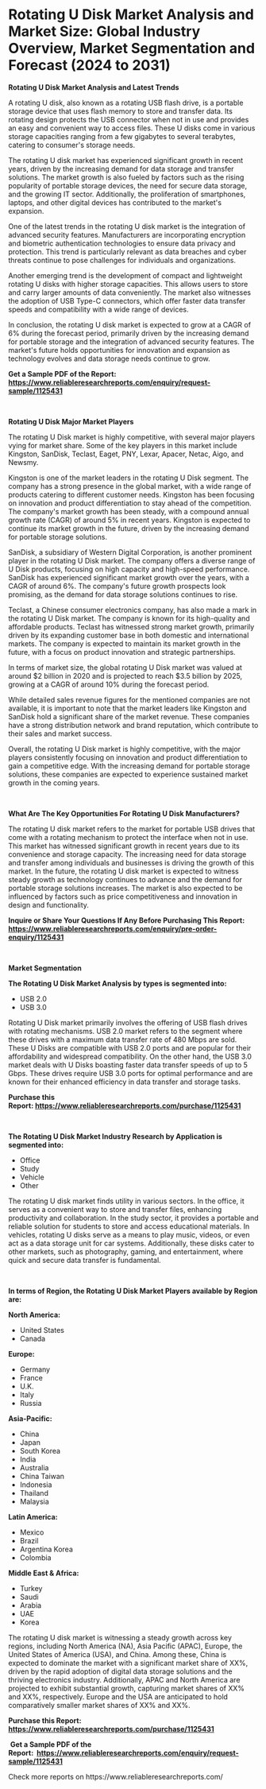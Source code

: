 <p><h1>Rotating U Disk Market Analysis and Market Size: Global Industry Overview, Market Segmentation and Forecast (2024 to 2031)</h1></p><p><strong>Rotating U Disk Market Analysis and Latest Trends</strong></p>
<p><p>A rotating U disk, also known as a rotating USB flash drive, is a portable storage device that uses flash memory to store and transfer data. Its rotating design protects the USB connector when not in use and provides an easy and convenient way to access files. These U disks come in various storage capacities ranging from a few gigabytes to several terabytes, catering to consumer's storage needs.</p><p>The rotating U disk market has experienced significant growth in recent years, driven by the increasing demand for data storage and transfer solutions. The market growth is also fueled by factors such as the rising popularity of portable storage devices, the need for secure data storage, and the growing IT sector. Additionally, the proliferation of smartphones, laptops, and other digital devices has contributed to the market's expansion.</p><p>One of the latest trends in the rotating U disk market is the integration of advanced security features. Manufacturers are incorporating encryption and biometric authentication technologies to ensure data privacy and protection. This trend is particularly relevant as data breaches and cyber threats continue to pose challenges for individuals and organizations.</p><p>Another emerging trend is the development of compact and lightweight rotating U disks with higher storage capacities. This allows users to store and carry larger amounts of data conveniently. The market also witnesses the adoption of USB Type-C connectors, which offer faster data transfer speeds and compatibility with a wide range of devices.</p><p>In conclusion, the rotating U disk market is expected to grow at a CAGR of 6% during the forecast period, primarily driven by the increasing demand for portable storage and the integration of advanced security features. The market's future holds opportunities for innovation and expansion as technology evolves and data storage needs continue to grow.</p></p>
<p><strong>Get a Sample PDF of the Report:&nbsp; <a href="https://www.reliableresearchreports.com/enquiry/request-sample/1125431">https://www.reliableresearchreports.com/enquiry/request-sample/1125431</a></strong></p>
<p>&nbsp;</p>
<p><strong>Rotating U Disk Major Market Players</strong></p>
<p><p>The rotating U Disk market is highly competitive, with several major players vying for market share. Some of the key players in this market include Kingston, SanDisk, Teclast, Eaget, PNY, Lexar, Apacer, Netac, Aigo, and Newsmy.</p><p>Kingston is one of the market leaders in the rotating U Disk segment. The company has a strong presence in the global market, with a wide range of products catering to different customer needs. Kingston has been focusing on innovation and product differentiation to stay ahead of the competition. The company's market growth has been steady, with a compound annual growth rate (CAGR) of around 5% in recent years. Kingston is expected to continue its market growth in the future, driven by the increasing demand for portable storage solutions.</p><p>SanDisk, a subsidiary of Western Digital Corporation, is another prominent player in the rotating U Disk market. The company offers a diverse range of U Disk products, focusing on high capacity and high-speed performance. SanDisk has experienced significant market growth over the years, with a CAGR of around 6%. The company's future growth prospects look promising, as the demand for data storage solutions continues to rise.</p><p>Teclast, a Chinese consumer electronics company, has also made a mark in the rotating U Disk market. The company is known for its high-quality and affordable products. Teclast has witnessed strong market growth, primarily driven by its expanding customer base in both domestic and international markets. The company is expected to maintain its market growth in the future, with a focus on product innovation and strategic partnerships.</p><p>In terms of market size, the global rotating U Disk market was valued at around $2 billion in 2020 and is projected to reach $3.5 billion by 2025, growing at a CAGR of around 10% during the forecast period.</p><p>While detailed sales revenue figures for the mentioned companies are not available, it is important to note that the market leaders like Kingston and SanDisk hold a significant share of the market revenue. These companies have a strong distribution network and brand reputation, which contribute to their sales and market success.</p><p>Overall, the rotating U Disk market is highly competitive, with the major players consistently focusing on innovation and product differentiation to gain a competitive edge. With the increasing demand for portable storage solutions, these companies are expected to experience sustained market growth in the coming years.</p></p>
<p>&nbsp;</p>
<p><strong>What Are The Key Opportunities For Rotating U Disk Manufacturers?</strong></p>
<p><p>The rotating U disk market refers to the market for portable USB drives that come with a rotating mechanism to protect the interface when not in use. This market has witnessed significant growth in recent years due to its convenience and storage capacity. The increasing need for data storage and transfer among individuals and businesses is driving the growth of this market. In the future, the rotating U disk market is expected to witness steady growth as technology continues to advance and the demand for portable storage solutions increases. The market is also expected to be influenced by factors such as price competitiveness and innovation in design and functionality.</p></p>
<p><strong>Inquire or Share Your Questions If Any Before Purchasing This Report: <a href="https://www.reliableresearchreports.com/enquiry/pre-order-enquiry/1125431">https://www.reliableresearchreports.com/enquiry/pre-order-enquiry/1125431</a></strong></p>
<p>&nbsp;</p>
<p><strong>Market Segmentation</strong></p>
<p><strong>The Rotating U Disk Market Analysis by types is segmented into:</strong></p>
<p><ul><li>USB 2.0</li><li>USB 3.0</li></ul></p>
<p><p>Rotating U Disk market primarily involves the offering of USB flash drives with rotating mechanisms. USB 2.0 market refers to the segment where these drives with a maximum data transfer rate of 480 Mbps are sold. These U Disks are compatible with USB 2.0 ports and are popular for their affordability and widespread compatibility. On the other hand, the USB 3.0 market deals with U Disks boasting faster data transfer speeds of up to 5 Gbps. These drives require USB 3.0 ports for optimal performance and are known for their enhanced efficiency in data transfer and storage tasks.</p></p>
<p><strong>Purchase this Report:&nbsp;<a href="https://www.reliableresearchreports.com/purchase/1125431">https://www.reliableresearchreports.com/purchase/1125431</a></strong></p>
<p>&nbsp;</p>
<p><strong>The Rotating U Disk Market Industry Research by Application is segmented into:</strong></p>
<p><ul><li>Office</li><li>Study</li><li>Vehicle</li><li>Other</li></ul></p>
<p><p>The rotating U disk market finds utility in various sectors. In the office, it serves as a convenient way to store and transfer files, enhancing productivity and collaboration. In the study sector, it provides a portable and reliable solution for students to store and access educational materials. In vehicles, rotating U disks serve as a means to play music, videos, or even act as a data storage unit for car systems. Additionally, these disks cater to other markets, such as photography, gaming, and entertainment, where quick and secure data transfer is fundamental.</p></p>
<p>&nbsp;</p>
<p><strong>In terms of Region, the Rotating U Disk Market Players available by Region are:</strong></p>
<p>
    <p> <strong> North America: </strong>
        <ul>
            <li>United States</li>
            <li>Canada</li>
        </ul>
        </p> 
    <p> <strong> Europe: </strong>
        <ul>
            <li>Germany</li>
            <li>France</li>
            <li>U.K.</li>
            <li>Italy</li>
            <li>Russia</li>
        </ul>
        </p> 
    <p> <strong> Asia-Pacific: </strong>
        <ul>
            <li>China</li>
            <li>Japan</li>
            <li>South Korea</li>
            <li>India</li>
            <li>Australia</li>
            <li>China Taiwan</li>
            <li>Indonesia</li>
            <li>Thailand</li>
            <li>Malaysia</li>
        </ul>
        </p> 
    <p> <strong> Latin America: </strong>
        <ul>
            <li>Mexico</li>
            <li>Brazil</li>
            <li>Argentina Korea</li>
            <li>Colombia</li>
        </ul>
        </p> 
    <p> <strong> Middle East & Africa: </strong>
        <ul>
            <li>Turkey</li>
            <li>Saudi</li>
            <li>Arabia</li>
            <li>UAE</li>
            <li>Korea</li>
        </ul>
    </p>
    </p>
<p><p>The rotating U disk market is witnessing a steady growth across key regions, including North America (NA), Asia Pacific (APAC), Europe, the United States of America (USA), and China. Among these, China is expected to dominate the market with a significant market share of XX%, driven by the rapid adoption of digital data storage solutions and the thriving electronics industry. Additionally, APAC and North America are projected to exhibit substantial growth, capturing market shares of XX% and XX%, respectively. Europe and the USA are anticipated to hold comparatively smaller market shares of XX% and XX%.</p></p>
<p><strong>Purchase this Report: <a href="https://www.reliableresearchreports.com/purchase/1125431">https://www.reliableresearchreports.com/purchase/1125431</a></strong></p>
<p>&nbsp;<strong>Get a Sample PDF of the Report:&nbsp;&nbsp;<a href="https://www.reliableresearchreports.com/enquiry/request-sample/1125431">https://www.reliableresearchreports.com/enquiry/request-sample/1125431</a></strong></p>
<p><strong></strong></p>
<p>Check more reports on https://www.reliableresearchreports.com/</p>
